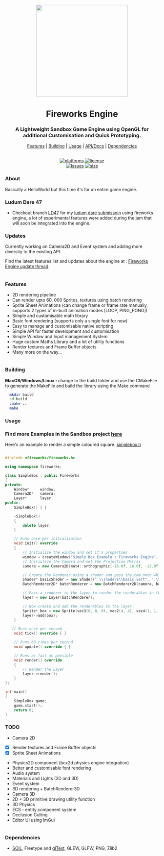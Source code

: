 <p align="center">
  <img width=300" src="https://github.com/Pikachuxxxx/Fireworks-Engine/blob/master/fireworks%20logo.png">
</p>
<h1 align="center"> Fireworks Engine </h1>

<p align="center">
<h3 align="center">A Lightweight Sandbox Game Engine using OpenGL for additional Customisation and Quick Prototyping.</h3>
</p>
<p align="center">
  <a href="#features">Features</a> |
  <a href="#building">Building</a> |
  <a href="#usage">Usage</a> |
  <a href="https://github.com/Pikachuxxxx/Fireworks-Engine/wiki">API/Docs</a> |
  <a href="#dependencies">Dependencies</a>
<br/>
</p>  

<p align="center">  
<br/>
<a href="https://github.com/Pikachuxxxx/Fireworks-Engine"><img alt="platforms" src="https://img.shields.io/badge/Platforms-Windows%20%7C%20Linux%20%7C%20macOS%20%7C-blue?style=flat-square"/>  </a>       
<a href="https://github.com/Pikachuxxxx/Fireworks-Engine/blob/master/LICENSE"><img alt="license" src="https://img.shields.io/github/license/Pikachuxxxx/fireworks-engine?style=flat-square"/>  </a>
<br/>
<a href="https://github.com/Pikachuxxxx/Fireworks-Engine/issues"><img alt="Issues" src="https://img.shields.io/github/issues/Pikachuxxxx/fireworks-engine?style=flat-square"/></a>
<a href=""><img alt="size" src="https://img.shields.io/github/repo-size/Pikachuxxxx/fireworks-engine?color=FFA500&style=flat-square"/></a>
<br/>
</p>

### About
Basically a HelloWorld but this time it's for an entire game engine.

### Ludum Dare 47
- Checkout branch [LD47](https://github.com/Pikachuxxxx/Fireworks-Engine/tree/LD47/Fireworks%20Engine/LD47) for my [ludum dare submissoin](https://ldjam.com/events/ludum-dare/47/one-for-an-era) using fireworks engine, a lot of experimental features were added during the jam that will soon be integrated into the engine.

### Updates

Currently working on Camera2D and Event system and adding more diversity to the existing API.

Find the latest features list and updates about the engine at : [Fireworks Engine update thread](https://twitter.com/GameGraphicsGuy/status/1300449455733239808)

#
### Features

- 2D rendering pipeline
- Can render upto 60, 000 Sprites, textures using batch rendering
- Sprite Sheet Animations (can change frame or frame rate manually, supports 2 types of in-built animation modes [LOOP, PING_PONG])
- Simple and customisable math library
- Basic font rendering (supports only a single font for now)
- Easy to manage and customisable native scripting 
- Simple API for faster development and customisation
- Simple Window and Input management System 
- Huge custom Maths Library and a lot of utility functions
- Render textures and Frame Buffer objects
- Many more on the way...

#
### Building
**MacOS/Windows/Linux :**
  change to the build folder and use the CMakeFile to generate the MakeFile and build the library using the Make command
```bash
  mkdir build
  cd build 
  cmake ..
  make 
```

### Usage
### Find more Examples in the Sandbox project [here](https://github.com/Pikachuxxxx/Fireworks-Engine/tree/master/Fireworks%20Engine/Sandbox/examples)

Here's an example to render a simple coloured square. [simplebox.h](https://github.com/Pikachuxxxx/Fireworks-Engine/blob/master/Examples/SimpleBox.h)
```cpp

#include <fireworks/fireworks.h>

using namespace fireworks;

class SimpleBox : public Fireworks
{
private:
    Window*     window;
    Camera2D*   camera;
    Layer*      layer;
public:
    SimpleBox() { }

    ~SimpleBox()
    {
        delete layer;
    }

    // Runs once per initialization
    void init() override
    {
        // Initialize the window and set it's properties
        window = createWindow("Simple Box Example : Fireworks Engine", 800, 600);
        // Initialize the Camera and set the Projection Matrix
        camera = new Camera2D(mat4::orthographic(-16.0f, 16.0f, -12.0f, 12.0f, -1.0f, 1.0f));

        // Create the Renderer using a shader and pass the cam onto which you wish to render
        Shader* basicShader = new Shader(".\\shaders\\basic.vert", ".\\shaders\\basic.frag");
        BatchRenderer2D* batchRenderer = new BatchRenderer2D(camera, basicShader);

        // Pass a renderer to the layer to render the renderables in that layer using that renderer
        layer = new Layer(batchRenderer);

        // Now create and add the renderables to the layer
        Sprite* box = new Sprite(vec3(0, 0, 0), vec2(4, 4), vec4(1, 1, 0, 1));
        layer->add(box);
    }

   // Runs once per second
	void tick() override { }

    // Runs 60 times per second
    void update() override { }

    // Runs as fast as possible
    void render() override 
    {
        // Render the Layer
        layer->render();
    }
};

int main()
{
    SimpleBox game;
    game.start();
    return 0;
}
```
### TODO
- Camera 2D
- [x] Render textures and Frame Buffer objects
- [x] Sprite Sheet Animations
- Physics2D component (box2d physics engine integration)
- Better and customisable font rendering 
- Audio system
- Materials and Lights (2D and 3D)
- Event system
- 3D rendering + BatchRenderer3D
- Camera 3D
- 2D + 3D primitive drawing utility function 
- 3D Physics 
- ECS - entity component system 
- Occlusion Culling
- Editor UI using ImGui

#
### Dependencies
- [SOIL](https://github.com/Pikachuxxxx/SOIL), Freetype and [glText](https://github.com/vallentin/glText), GLEW, GLFW, PNG, Zlib2 

